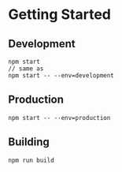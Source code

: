 # Getting Started

## Development
```
npm start
// same as
npm start -- --env=development
```

## Production
```
npm start -- --env=production
```

## Building
```
npm run build
```